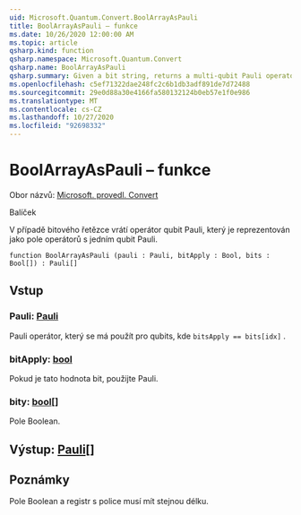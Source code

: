 ```yaml
---
uid: Microsoft.Quantum.Convert.BoolArrayAsPauli
title: BoolArrayAsPauli – funkce
ms.date: 10/26/2020 12:00:00 AM
ms.topic: article
qsharp.kind: function
qsharp.namespace: Microsoft.Quantum.Convert
qsharp.name: BoolArrayAsPauli
qsharp.summary: Given a bit string, returns a multi-qubit Pauli operator represented as an array of single-qubit Pauli operators.
ms.openlocfilehash: c5ef71322dae248fc2c6b1db3adf891de7d72488
ms.sourcegitcommit: 29e0d88a30e4166fa580132124b0eb57e1f0e986
ms.translationtype: MT
ms.contentlocale: cs-CZ
ms.lasthandoff: 10/27/2020
ms.locfileid: "92698332"
---
```

# <a name="boolarrayaspauli-function"></a>BoolArrayAsPauli – funkce

Obor názvů: [Microsoft. provedl. Convert](xref:Microsoft.Quantum.Convert)

Balíček [](https://nuget.org/packages/)


V případě bitového řetězce vrátí operátor qubit Pauli, který je reprezentován jako pole operátorů s jedním qubit Pauli.

```qsharp
function BoolArrayAsPauli (pauli : Pauli, bitApply : Bool, bits : Bool[]) : Pauli[]
```


## <a name="input"></a>Vstup

### <a name="pauli--pauli"></a>Pauli: [Pauli](xref:microsoft.quantum.lang-ref.pauli)

Pauli operátor, který se má použít pro qubits, kde `bitsApply == bits[idx]` .


### <a name="bitapply--bool"></a>bitApply: [bool](xref:microsoft.quantum.lang-ref.bool)

Pokud je tato hodnota bit, použijte Pauli.


### <a name="bits--bool"></a>bity: [bool](xref:microsoft.quantum.lang-ref.bool)[]

Pole Boolean.



## <a name="output--pauli"></a>Výstup: [Pauli](xref:microsoft.quantum.lang-ref.pauli)[]



## <a name="remarks"></a>Poznámky

Pole Boolean a registr s police musí mít stejnou délku.